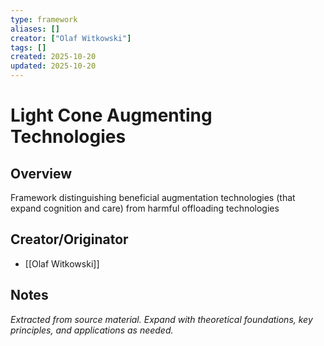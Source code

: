 ```yaml
---
type: framework
aliases: []
creator: ["Olaf Witkowski"]
tags: []
created: 2025-10-20
updated: 2025-10-20
---
```


# Light Cone Augmenting Technologies

## Overview

Framework distinguishing beneficial augmentation technologies (that expand cognition and care) from harmful offloading technologies

## Creator/Originator

- [[Olaf Witkowski]]

## Notes

*Extracted from source material. Expand with theoretical foundations, key principles, and applications as needed.*
